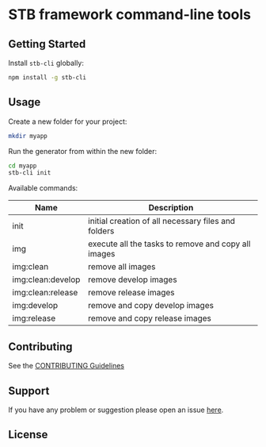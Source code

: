 STB framework command-line tools
================================

## Getting Started

Install `stb-cli` globally:

```bash
npm install -g stb-cli
```

## Usage

Create a new folder for your project:

```bash
mkdir myapp
```

Run the generator from within the new folder:

```bash
cd myapp
stb-cli init
```

Available commands:

 Name              | Description
-------------------|-------------
 init              | initial creation of all necessary files and folders
 img               | execute all the tasks to remove and copy all images
 img:clean         | remove all images
 img:clean:develop | remove develop images
 img:clean:release | remove release images
 img:develop       | remove and copy develop images
 img:release       | remove and copy release images


## Contributing

See the [CONTRIBUTING Guidelines](https://...)


## Support
If you have any problem or suggestion please open an issue [here](https://.../issues).


## License
